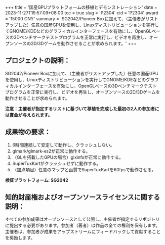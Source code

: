 +++
title = '国産GPUプラットフォームの移植とデモンストレーション'
date = 2023-11-27T19:57:09+08:00
toc = true
slug = 'P2304'
cid = 'P2304'
award = '15000 CNY'
summary = 'SG2042/Pioneer Boxに加えて、（主催者がリストアップした）任意の国産GPUを使用し、Linuxディストリビューションを実行してGNOME/KDEなどのグラフィカルインターフェースを有効にし、OpenGLベースの3Dベンチマークテストプログラムを正常に実行し、ビデオを再生し、オープンソースの2D/3Dゲームを動作させることが求められます。'
+++

## プロジェクトの説明：

SG2042/Pioneer Boxに加えて、（主催者がリストアップした）任意の国産GPUを使用し、Linuxディストリビューションを実行してGNOME/KDEなどのグラフィカルインターフェースを有効にし、OpenGLベースの3Dベンチマークテストプログラムを正常に実行し、ビデオを再生し、オープンソースの2D/3Dゲームを動作させることが求められます。

**注意：主催者が指定するリストに基づいて移植を完成した最初の2人の参加者には賞金が与えられます。**

## 成果物の要求：

1. 6時間連続して安定して動作し、クラッシュしない。
2. glmark/glmark-es2が正常に動作する。
3. （GLを搭載したGPUの場合）glxinfoが正常に動作する。
4. SuperTuxKartがクラッシュせずに動作する。
5. （加点項目）任意のマップと画質でSuperTuxKartを60fpsで動作させる。

**検証プラットフォーム: SG2042**

## 知的財産権およびオープンソースライセンスに関する説明：

すべての参加成果はオープンソースとして公開し、主催者が指定するリポジトリに提出する必要があります。参加者（著者）は作品の全ての権利を保有します。主催者は、参加者が成果をアップストリームにフィードバックして貢献することを奨励します。
